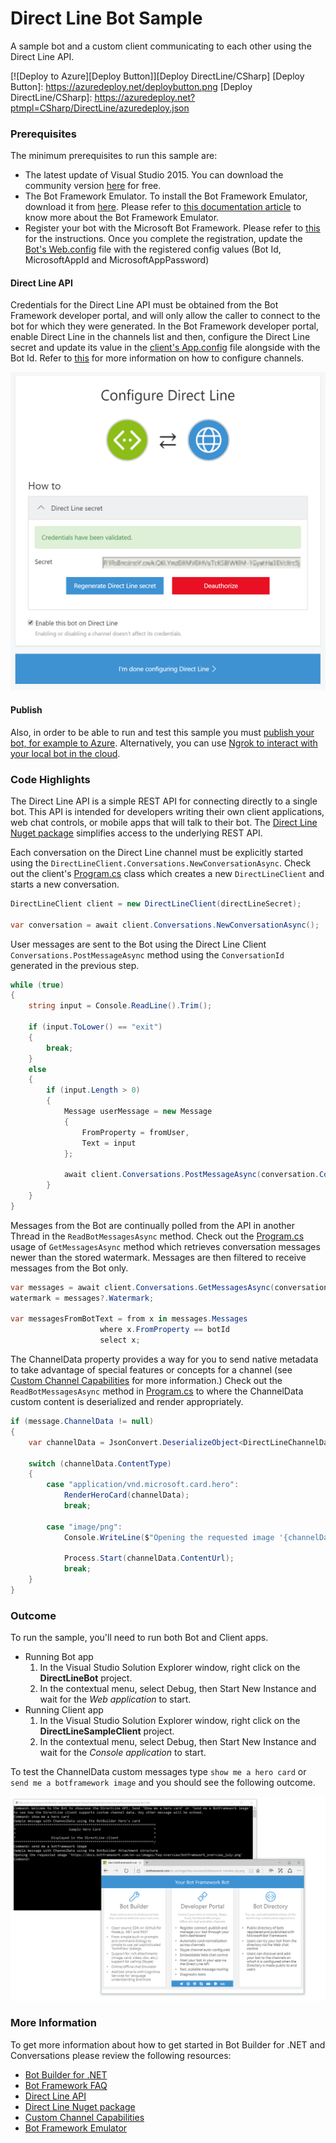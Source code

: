 # Direct Line Bot Sample

A sample bot and a custom client communicating to each other using the Direct Line API.

[![Deploy to Azure][Deploy Button]][Deploy DirectLine/CSharp]
[Deploy Button]: https://azuredeploy.net/deploybutton.png
[Deploy DirectLine/CSharp]: https://azuredeploy.net?ptmpl=CSharp/DirectLine/azuredeploy.json

### Prerequisites

The minimum prerequisites to run this sample are:
* The latest update of Visual Studio 2015. You can download the community version [here](http://www.visualstudio.com) for free.
* The Bot Framework Emulator. To install the Bot Framework Emulator, download it from [here](https://aka.ms/bf-bc-emulator). Please refer to [this documentation article](https://docs.botframework.com/en-us/csharp/builder/sdkreference/gettingstarted.html#emulator) to know more about the Bot Framework Emulator.
* Register your bot with the Microsoft Bot Framework. Please refer to [this](https://docs.botframework.com/en-us/csharp/builder/sdkreference/gettingstarted.html#registering) for the instructions. Once you complete the registration, update the [Bot's Web.config](DirectLineBot/Web.config#L9-L11) file with the registered config values (Bot Id, MicrosoftAppId and MicrosoftAppPassword)

#### Direct Line API
Credentials for the Direct Line API must be obtained from the Bot Framework developer portal, and will only allow the caller to connect to the bot for which they were generated.
In the Bot Framework developer portal, enable Direct Line in the channels list and then, configure the Direct Line secret and update its value in the [client's App.config](DirectLineClient/App.config#L4-L5) file alongside with the Bot Id. Refer to [this](https://docs.botframework.com/en-us/csharp/builder/sdkreference/gettingstarted.html#channels) for more information on how to configure channels.

![Configure Direct Line](images/outcome-configure.png)

#### Publish
Also, in order to be able to run and test this sample you must [publish your bot, for example to Azure](https://docs.botframework.com/en-us/csharp/builder/sdkreference/gettingstarted.html#publishing). Alternatively, you can use [Ngrok to interact with your local bot in the cloud](https://docs.botframework.com/en-us/tools/bot-framework-emulator/#using-the-emulator-with-ngrok-to-interact-with-your-bot-in-the-cloud). 

### Code Highlights

The Direct Line API is a simple REST API for connecting directly to a single bot. This API is intended for developers writing their own client applications, web chat controls, or mobile apps that will talk to their bot. The [Direct Line Nuget package](https://www.nuget.org/packages/Microsoft.Bot.Connector.DirectLine) simplifies access to the underlying REST API.

Each conversation on the Direct Line channel must be explicitly started using the `DirectLineClient.Conversations.NewConversationAsync`.
Check out the client's [Program.cs](DirectLineClient/Program.cs#L26-L28) class which creates a new `DirectLineClient` and starts a new conversation.


````C#
DirectLineClient client = new DirectLineClient(directLineSecret);
            
var conversation = await client.Conversations.NewConversationAsync();
````

User messages are sent to the Bot using the Direct Line Client `Conversations.PostMessageAsync` method using the `ConversationId` generated in the previous step.

````C#
while (true)
{
    string input = Console.ReadLine().Trim();

    if (input.ToLower() == "exit")
    {
        break;
    }
    else
    {
        if (input.Length > 0)
        {
            Message userMessage = new Message
            {
                FromProperty = fromUser,
                Text = input
            };

            await client.Conversations.PostMessageAsync(conversation.ConversationId, userMessage);
        }
    }
}
````

Messages from the Bot are continually polled from the API in another Thread in the `ReadBotMessagesAsync` method. Check out the [Program.cs](DirectLineClient/Program.cs#L64-L69) usage of `GetMessagesAsync` method which retrieves conversation messages newer than the stored watermark. Messages are then filtered to receive messages from the Bot only.

````C#
var messages = await client.Conversations.GetMessagesAsync(conversationId, watermark);
watermark = messages?.Watermark;

var messagesFromBotText = from x in messages.Messages
                    where x.FromProperty == botId
                    select x;
````

The ChannelData property provides a way for you to send native metadata to take advantage of special features or concepts for a channel (see [Custom Channel Capabilities](https://docs.botframework.com/en-us/csharp/builder/sdkreference/channels.html) for more information.) Check out the `ReadBotMessagesAsync` method in [Program.cs](DirectLineClient/Program.cs#L75-L91) to where the ChannelData custom content is deserialized and render appropriately.


````C#
if (message.ChannelData != null)
{
    var channelData = JsonConvert.DeserializeObject<DirectLineChannelData>(message.ChannelData.ToString());

    switch (channelData.ContentType)
    {
        case "application/vnd.microsoft.card.hero":
            RenderHeroCard(channelData);
            break;

        case "image/png":
            Console.WriteLine($"Opening the requested image '{channelData.ContentUrl}'");

            Process.Start(channelData.ContentUrl);
            break;
    }  
}
````


### Outcome

To run the sample, you'll need to run both Bot and Client apps.
* Running Bot app
    1. In the Visual Studio Solution Explorer window, right click on the **DirectLineBot** project.
    2. In the contextual menu, select Debug, then Start New Instance and wait for the _Web application_ to start.
* Running Client app
    1. In the Visual Studio Solution Explorer window, right click on the **DirectLineSampleClient** project.
    2. In the contextual menu, select Debug, then Start New Instance and wait for the _Console application_ to start.

To test the ChannelData custom messages type `show me a hero card` or `send me a botframework image` and you should see the following outcome.

![Sample Outcome](images/outcome.png)

### More Information

To get more information about how to get started in Bot Builder for .NET and Conversations please review the following resources:
* [Bot Builder for .NET](https://docs.botframework.com/en-us/csharp/builder/sdkreference/index.html)
* [Bot Framework FAQ](https://docs.botframework.com/en-us/faq/#i-have-a-communication-channel-id-like-to-be-configurable-with-bot-framework-can-i-work-with-microsoft-to-do-that)
* [Direct Line API](https://docs.botframework.com/en-us/restapi/directline/)
* [Direct Line Nuget package](https://www.nuget.org/packages/Microsoft.Bot.Connector.DirectLine)
* [Custom Channel Capabilities](https://docs.botframework.com/en-us/csharp/builder/sdkreference/channels.html)
* [Bot Framework Emulator](https://docs.botframework.com/en-us/tools/bot-framework-emulator/#using-the-emulator-with-ngrok-to-interact-with-your-bot-in-the-cloud)
